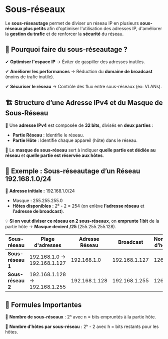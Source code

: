 # Sous-réseaux

Le **sous-réseautage** permet de diviser un réseau IP en plusieurs **sous-réseaux plus petits** afin d'optimiser l'utilisation des adresses IP, d'améliorer la **gestion du trafic** et de renforcer la **sécurité** du réseau.


## **🎯 Pourquoi faire du sous-réseautage ?**

✔ **Optimiser l'espace IP** → Éviter de gaspiller des adresses inutiles.

✔ **Améliorer les performances** → Réduction du **domaine de broadcast** (moins de trafic inutile).

✔ **Sécuriser le réseau** → Contrôle des flux entre sous-réseaux (ex: VLANs).



## **🏗 Structure d’une Adresse IPv4 et du Masque de Sous-Réseau**

🔹 Une **adresse IPv4** est composée de **32 bits**, divisés en **deux parties** :

- **Partie Réseau** : Identifie le réseau.
- **Partie Hôte** : Identifie chaque appareil (hôte) dans le réseau.

🔹 Le **masque de sous-réseau** sert à indiquer **quelle partie est dédiée au réseau** et **quelle partie est réservée aux hôtes**.



## **🔢 Exemple : Sous-réseautage d’un Réseau 192.168.1.0/24**

📌 **Adresse initiale :** 192.168.1.0/24

- Masque : 255.255.255.0
- **Hôtes disponibles** : 2⁸ - 2 = 254 (on enlève **l’adresse réseau** et **l’adresse de broadcast**).

💡 **Si on veut diviser ce réseau en 2 sous-réseaux**, on **emprunte 1 bit** de la partie hôte → **Masque devient /25** (255.255.255.128).

| **Sous-réseau** | **Plage d'adresses** | **Adresse Réseau** | **Broadcast** | **Nombre d’hôtes** |
|----|----|----|----|----|
| **Sous-réseau 1** | 192.168.1.0 → 192.168.1.127 | 192.168.1.0 | 192.168.1.127 | 126 |
| **Sous-réseau 2** | 192.168.1.128 → 192.168.1.255 | 192.168.1.128 | 192.168.1.255 | 126 |


## **🧮 Formules Importantes**

📌 **Nombre de sous-réseaux** : 2ⁿ avec n = bits empruntés à la partie hôte.

📌 **Nombre d’hôtes par sous-réseau** : 2ʰ - 2 avec h = bits restants pour les hôtes.
